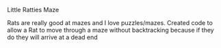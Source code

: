 Little Ratties Maze

Rats are really good at mazes and I love puzzles/mazes.
Created code to allow a Rat to move through a maze without backtracking because if they do they will arrive at a dead end

